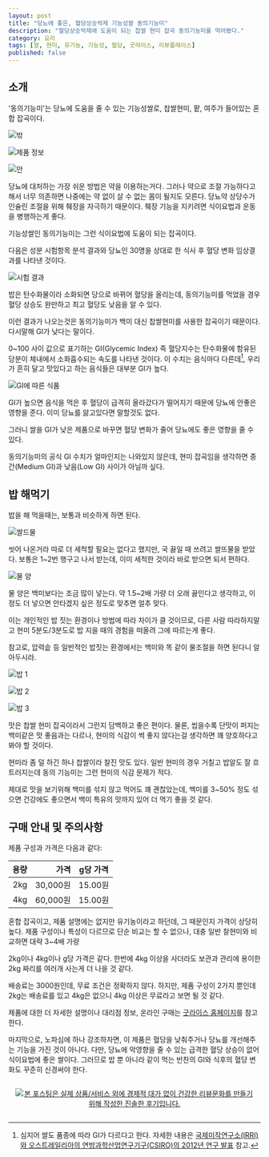 ```yaml
---
layout: post
title: "당뇨에 좋은, 혈당상승억제 기능성쌀 동의기능미"
description: "혈당상승억제에 도움이 되는 찹쌀 현미 잡곡 동의기능미를 먹어봤다."
category: 요리
tags: [쌀, 현미, 유기농, 기능성, 혈당, 굿라이스, 리뷰플레이스]
published: false
---
```


## 소개

'동의기능미'는 당뇨에 도움을 줄 수 있는 기능성쌀로,
찹쌀현미, 팥, 여주가 들어있는 혼합 잡곡이다.

![밖](https://lh3.googleusercontent.com/w8kEt4CO0yhbPq1ZJoCY35LNTsQ1LN4QX8FcTVFlSCo20ROHytdlR59YZV50qiBbKpXg3nKR-3WFDQ=s640)

![제품 정보](https://lh3.googleusercontent.com/bK3eDIHNEn-HPe4N4PpM8timT9ibbV8HPfwtIya6GYW2PsFsoHreEp8KUBU9e_knuCbvV9BjFHgM-g=s640)

![안](https://lh3.googleusercontent.com/tFW02YbZInekdHN_StDwrGxoR_Cnfu8Z4TXQzsBak6hFvly1Cacnsc7z0IwSSd11RlsqWW9RHaqq_Q=s640)

당뇨에 대처하는 가장 쉬운 방법은 약을 이용하는거다.
그러나 약으로 조절 가능하다고해서 너무 의존하면
나중에는 약 없이 살 수 없는 몸이 될지도 모른다.
당뇨약 상당수가 인슐린 조절을 위해 췌장을 자극하기 때문이다.
췌장 기능을 지키려면 식이요법과 운동을 병행하는게 좋다.

기능성쌀인 동의기능미는 그런 식이요법에 도움이 되는 잡곡이다.

다음은 성분 시험항목 분석 결과와
당뇨인 30명을 상대로 한 식사 후 혈당 변화 임상결과를 나타낸 것이다.

![시험 결과](http://www.goodrice.kr/data/editor/1706/f95029bfd44391ef2d16ea111846f450_1497941251_9229.jpg)

밥은 탄수화물이라 소화되면 당으로 바뀌어 혈당을 올리는데,
동의기능미를 먹었을 경우 혈당 상승도 완만하고 최고 혈당도 낮음을 알 수 있다.

이런 결과가 나오는것은
동의기능미가 백미 대신 찹쌀현미를 사용한 잡곡이기 때문이다.
다시말해 GI가 낮다는 말이다.

0~100 사이 값으로 표기하는 GI(Glycemic Index) 즉 혈당지수는
탄수화물에 함유된 당분이 체내에서 소화흡수되는 속도를 나타낸 것이다.
이 수치는 음식마다 다른데[^1],
우리가 흔히 달고 맛있다고 하는 음식들은 대부분 GI가 높다.

[^1]: 심지어 쌀도 품종에 따라 GI가 다르다고 한다. 자세한 내용은 [국제미작연구소(IRRI)와 오스트레일리아의 연방과학산업연구기구(CSIRO)의 2012년 연구 발표](http://irri.org/news/media-releases/study-serves-up-healthy-choice-of-rice) 참고.

![GI에 따른 식품](http://pad3.whstatic.com/images/thumb/d/da/Eat-Foods-Low-on-the-Glycemic-Index-Step-1-Version-2.jpg/aid1579749-v4-900px-Eat-Foods-Low-on-the-Glycemic-Index-Step-1-Version-2.jpg "by Wikivisual (CC BY-NC-SA)")

GI가 높으면 음식을 먹은 후 혈당이 급격히 올라갔다가 떨어지기 때문에
당뇨에 안좋은 영향을 준다.
이미 당뇨를 앓고있다면 말할것도 없다.

그러니 쌀을 GI가 낮은 제품으로 바꾸면
혈당 변화가 줄어 당뇨에도 좋은 영향을 줄 수 있다.

동의기능미의 공식 GI 수치가 얼마인지는 나와있지 않은데,
현미 잡곡임을 생각하면 중간(Medium GI)과 낮음(Low GI) 사이가 아닐까 싶다.


## 밥 해먹기

밥을 해 먹을때는, 보통과 비슷하게 하면 된다.

![쌀드물](https://lh3.googleusercontent.com/iIR9L7StU4OvaUvlt6ZS7K4Z6J8p2TAdPfnjiKC9jYvRETR0juvW3VhZSLSDSyEJXtDvKN3Lb1hQ5g=s640)

씻어 나온거라 따로 더 세척할 필요는 없다고 했지만,
국 끓일 때 쓰려고 쌀뜨물을 받았다.
보통은 1~2번 행구고 나서 받는데, 이미 세척한 것이라 바로 받으면 되서 편하다.

![물 양](https://lh3.googleusercontent.com/92OMupIrM08FhwfxWG2F7eE2-psRWWqWBsXjf8ndHiF2OHivqsVylhOJL9U0ekjrNhEC8Szt7Cyr4w=s640)

물 양은 백미보다는 조금 많이 넣는다.
약 1.5~2배 가량 더 오래 끓인다고 생각하고,
이정도 더 넣으면 안타겠지 싶은 정도로 맞추면 얼추 맞다.

이는 개인적인 밥 짓는 환경이나 방법에 따라 차이가 클 것이므로,
다른 사람 따라하지말고
현미 5분도/3분도로 밥 지을 때의 경험을 떠올려 그에 따르는게 좋다.

참고로, 압력솥 등 일반적인 밥짓는 환경에서는
백미와 똑 같이 물조절을 하면 된다니 알아두시라.

![밥 1](https://lh3.googleusercontent.com/hF_eQfi9tWpws-RtT_8jhmQv7Qt8zKIfYT7Dk6vPOMgY7HYRouV4vPB6YgHm-BstmyUFutroGzeTcA=s640)

![밥 2](https://lh3.googleusercontent.com/rUTV4By0_BC1rbm8wxIOIRINo-J5NzwSot6AntC0NlWJjY05Isb2qpUiUuk1Rrsp5PN9_5bWoWq56Q=s640)

![밥 3](https://lh3.googleusercontent.com/k9gzj8sOg-j-jPgJo70eWx2ru6UMAl2cnD2255lOuckyYzVMX1Et6d-bhTQ0dzrjKoq4ZZSqVYHLZA=s640)

맛은 찹쌀 현미 잡곡이라서 그런지 담백하고 좋은 편이다.
물론, 씹을수록 단맛이 퍼지는 백미같은 맛 좋음과는 다르나,
현미의 식감이 썩 좋지 않다는걸 생각하면 꽤 양호하다고 봐야 할 것이다.

현미라 좀 덜 하긴 하나 찹쌀이라 찰진 맛도 있다.
일반 현미의 경우 거칠고 밥알도 잘 흐트러지는데
동의 기능미는 그런 현미의 식감 문제가 적다.

제대로 맛을 보기위해 백미를 섞지 않고 먹어도 꽤 괜찮았는데,
백미를 3~50% 정도 섞으면 건강에도 좋으면서
백미 특유의 맛까지 있어 더 먹기 좋을 것 같다.


## 구매 안내 및 주의사항

제품 구성과 가격은 다음과 같다:

용량 | 가격     | g당 가격
----:|---------:|:-------:
 2kg | 30,000원 | 15.00원
 4kg | 60,000원 | 15.00원

혼합 잡곡이고,
제품 설명에는 없지만 유기농이라고 하던데,
그 때문인지 가격이 상당히 높다.
제품 구성이나 특성이 다르므로 단순 비교는 할 수 없으나,
대충 
일반 찰현미와 비교하면 대략 3~4배 가량

2kg이나 4kg이나 g당 가격은 같다.
한번에 4kg 이상을 사더라도 보관과 관리에 용이한 2kg 짜리를 여러개 사는게 더 나을 것 같다.

배송료는 3000원인데, 무료 조건은 정확하지 않다.
하지만, 제품 구성이 2가지 뿐인데 2kg는 배송료를 있고 4kg은 없으니
4kg 이상은 무료라고 보면 될 것 같다.

제품에 대한 더 자세한 설명이나 대리점 정보,
온라인 구매는 [굿라이스 홈페이지](http://www.goodrice.kr/)를 참고한다.

마지막으로, 노파심에 하나 강조하자면,
이 제품은 혈당을 낮춰주거나 당뇨를 개선해주는 기능을 가진 것이 아니다.
다만, 당뇨에 악영향을 줄 수 있는 급격한 혈당 상승이 없어 식이요법에 좋은 쌀이다.
그러므로 밥 뿐 아니라 같이 먹는 반찬의 GI와 식후의 혈당 변화도 꾸준히 신경써야 한다.



<div style="text-align: center; padding: 1em;"><a href="http://reviewplace.co.kr/detail.php?number=9600" target="_blank"><img src="http://reviewplace.co.kr/blog_traffic.php?key=OTYwMHxyZXpub2E%3D" border="0" alt="본 포스팅은 실제 상품/서비스 외에 경제적 대가 없이 건강한 리뷰문화를 만들기 위해 작성한 진솔한 후기입니다."></a></div>
